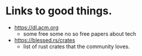 # Links to good things.
- https://dl.acm.org
    - some free some no so free papers about tech
- https://blessed.rs/crates
    - list of rust crates that the community loves.
